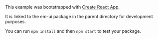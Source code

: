 This example was bootstrapped with [Create React App](https://github.com/facebook/create-react-app).

It is linked to the em-ui package in the parent directory for development purposes.

You can run `npm install` and then `npm start` to test your package.

